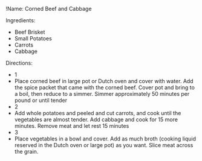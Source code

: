 !Name: Corned Beef and Cabbage

Ingredients:
- Beef Brisket
- Small Potatoes
- Carrots
- Cabbage

Directions:
- 1
- Place corned beef in large pot or Dutch oven and cover with water. Add the spice packet that came with the corned beef. Cover pot and bring to a boil, then reduce to a simmer. Simmer approximately 50 minutes per pound or until tender
- 2
- Add whole potatoes and peeled and cut carrots, and cook until the vegetables are almost tender. Add cabbage and cook for 15 more minutes. Remove meat and let rest 15 minutes
- 3
- Place vegetables in a bowl and cover. Add as much broth (cooking liquid reserved in the Dutch oven or large pot) as you want. Slice meat across the grain.
